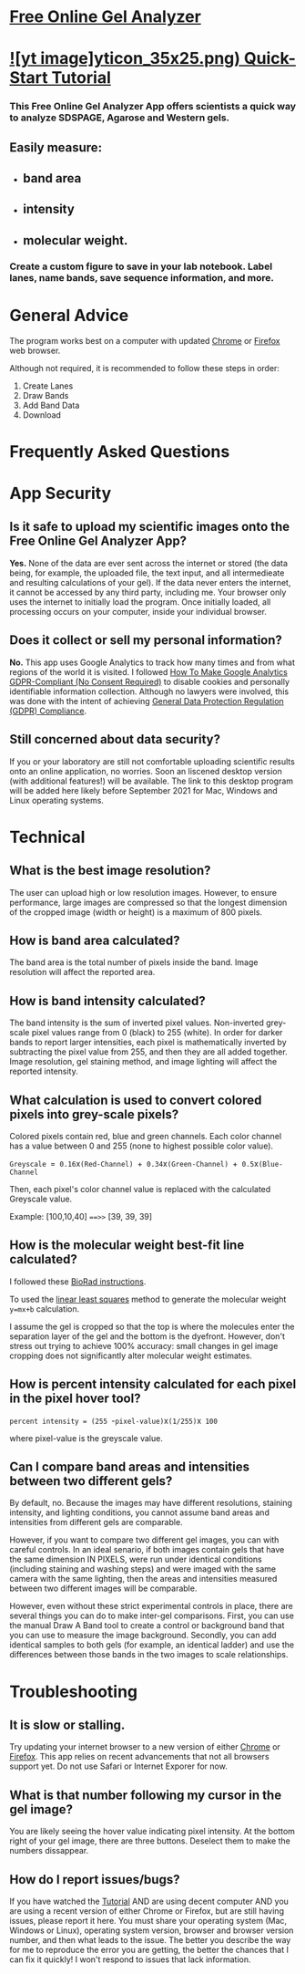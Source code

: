 # [Free Online Gel Analyzer](https://svgpubs.github.io/FreeOnlineGelAnalyzer/)

# [![yt image]yticon_35x25.png) Quick-Start Tutorial](https://www.youtube.com/watch?v=8xcbzyapMgU&t=2s)

### This Free Online Gel Analyzer App offers scientists a quick way to analyze SDSPAGE, Agarose and Western gels.

## Easily measure:

- ## band area
- ## intensity
- ## molecular weight.

### Create a custom figure to save in your lab notebook. Label lanes, name bands, save sequence information, and more.

# General Advice

The program works best on a computer with updated [Chrome](https://www.google.com/chrome/) or [Firefox](https://www.mozilla.org/en-US/firefox/new/) web browser.

Although not required, it is recommended to follow these steps in order:

1. Create Lanes
2. Draw Bands
3. Add Band Data
4. Download

# Frequently Asked Questions

# App Security

## Is it safe to upload my scientific images onto the Free Online Gel Analyzer App?

**Yes.** None of the data are ever sent across the internet or stored (the data being, for example, the uploaded file, the text input, and all intermedieate and resulting calculations of your gel). If the data never enters the internet, it cannot be accessed by any third party, including me. Your browser only uses the internet to initially load the program. Once initially loaded, all processing occurs on your computer, inside your individual browser.

## Does it collect or sell my personal information?

**No.** This app uses Google Analytics to track how many times and from what regions of the world it is visited. I followed [How To Make Google Analytics GDPR-Compliant (No Consent Required)](https://rankmath.com/blog/google-analytics-gdpr/) to disable cookies and personally identifiable information collection. Although no lawyers were involved, this was done with the intent of achieving [General Data Protection Regulation (GDPR) Compliance](https://gdpr.eu/).

## Still concerned about data security?

If you or your laboratory are still not comfortable uploading scientific results onto an online application, no worries. Soon an liscened desktop version (with additional features!) will be available. The link to this desktop program will be added here likely before September 2021 for Mac, Windows and Linux operating systems.

# Technical

## What is the best image resolution?

The user can upload high or low resolution images. However, to ensure performance, large images are compressed so that the longest dimension of the cropped image (width or height) is a maximum of 800 pixels.

## How is band area calculated?

The band area is the total number of pixels inside the band. Image resolution will affect the reported area.

## How is band intensity calculated?

The band intensity is the sum of inverted pixel values. Non-inverted grey-scale pixel values range from 0 (black) to 255 (white). In order for darker bands to report larger intensities, each pixel is mathematically inverted by subtracting the pixel value from 255, and then they are all added together. Image resolution, gel staining method, and image lighting will affect the reported intensity.

## What calculation is used to convert colored pixels into grey-scale pixels?

Colored pixels contain red, blue and green channels. Each color channel has a value between 0 and 255 (none to highest possible color value).

`Greyscale `=` 0.16`x`(Red-Channel) `+` 0.34`x`(Green-Channel) `+` 0.5`x`(Blue-Channel`

Then, each pixel's color channel value is replaced with the calculated Greyscale value.

Example: [100,10,40] `==>>` [39, 39, 39]

## How is the molecular weight best-fit line calculated?

I followed these [BioRad instructions](https://www.bio-rad.com/webroot/web/pdf/lsr/literature/Bulletin_6210.pdf).

To used the [linear least squares](https://en.wikipedia.org/wiki/Linear_least_squares) method to generate the molecular weight `y=mx+b` calculation.

I assume the gel is cropped so that the top is where the molecules enter the separation layer of the gel and the bottom is the dyefront. However, don't stress out trying to achieve 100% accuracy: small changes in gel image cropping does not significantly alter molecular weight estimates.

## How is percent intensity calculated for each pixel in the pixel hover tool?

`percent intensity = (255 `-`pixel-value)`x`(1/255)`x` 100`

where pixel-value is the greyscale value.

## Can I compare band areas and intensities between two different gels?

By default, no. Because the images may have different resolutions, staining intensity, and lighting conditions, you cannot assume band areas and intensities from different gels are comparable.

However, if you want to compare two different gel images, you can with careful controls. In an ideal senario, if both images contain gels that have the same dimension IN PIXELS, were run under identical conditions (including staining and washing steps) and were imaged with the same camera with the same lighting, then the areas and intensities measured between two different images will be comparable.

However, even without these strict experimental controls in place, there are several things you can do to make inter-gel comparisons. First, you can use the manual Draw A Band tool to create a control or background band that you can use to measure the image background. Secondly, you can add identical samples to both gels (for example, an identical ladder) and use the differences between those bands in the two images to scale relationships.

# Troubleshooting

## It is slow or stalling.

Try updating your internet browser to a new version of either [Chrome](https://www.google.com/chrome/) or [Firefox](https://www.mozilla.org/en-US/firefox/new/). This app relies on recent advancements that not all browsers support yet. Do not use Safari or Internet Exporer for now.

## What is that number following my cursor in the gel image?

You are likely seeing the hover value indicating pixel intensity. At the bottom right of your gel image, there are three buttons. Deselect them to make the numbers dissappear.

## How do I report issues/bugs?

If you have watched the [Tutorial](https://www.youtube.com/watch?v=8xcbzyapMgU&t=2s) AND are using decent computer AND you are using a recent version of either Chrome or Firefox, but are still having issues, please report it here. You must share your operating system (Mac, Windows or Linux), operating system version, browser and browser version number, and then what leads to the issue. The better you describe the way for me to reproduce the error you are getting, the better the chances that I can fix it quickly! I won't respond to issues that lack information.

